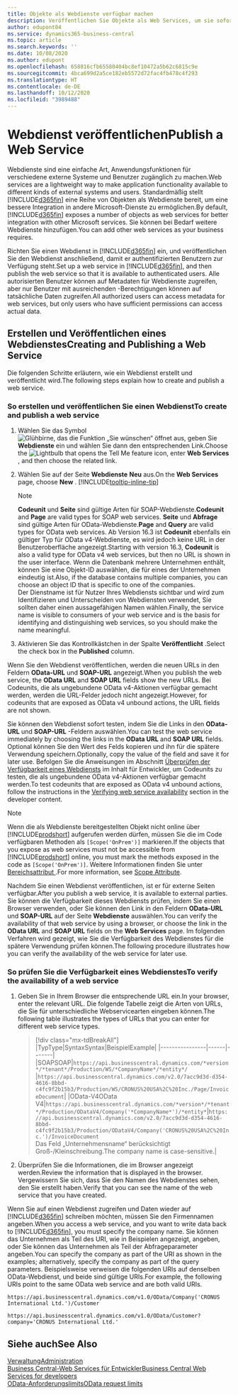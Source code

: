 ```yaml
---
title: Objekte als Webdienste verfügbar machen
description: Veröffentlichen Sie Objekte als Web Services, um sie sofort für Ihre Business Central-Lösung bereitzustellen.
author: edupont04
ms.service: dynamics365-business-central
ms.topic: article
ms.search.keywords: ''
ms.date: 10/08/2020
ms.author: edupont
ms.openlocfilehash: 658816cfb65580404bc8ef10472a5b62c6815c9e
ms.sourcegitcommit: 4bca699d2a5ce182eb5572d72fac4fb478c4f293
ms.translationtype: HT
ms.contentlocale: de-DE
ms.lasthandoff: 10/12/2020
ms.locfileid: "3989488"
---
```

# <a name="publish-a-web-service"></a><span data-ttu-id="f5410-103">Webdienst veröffentlichen</span><span class="sxs-lookup"><span data-stu-id="f5410-103">Publish a Web Service</span></span>

<span data-ttu-id="f5410-104">Webdienste sind eine einfache Art, Anwendungsfunktionen für verschiedene externe Systeme und Benutzer zugänglich zu machen.</span><span class="sxs-lookup"><span data-stu-id="f5410-104">Web services are a lightweight way to make application functionality available to different kinds of external systems and users.</span></span> <span data-ttu-id="f5410-105">Standardmäßig stellt [!INCLUDE[d365fin](includes/d365fin_md.md)] eine Reihe von Objekten als Webdienste bereit, um eine bessere Integration in andere Microsoft-Dienste zu ermöglichen.</span><span class="sxs-lookup"><span data-stu-id="f5410-105">By default, [!INCLUDE[d365fin](includes/d365fin_md.md)] exposes a number of objects as web services for better integration with other Microsoft services.</span></span> <span data-ttu-id="f5410-106">Sie können bei Bedarf weitere Webdienste hinzufügen.</span><span class="sxs-lookup"><span data-stu-id="f5410-106">You can add other web services as your business requires.</span></span>  

<span data-ttu-id="f5410-107">Richten Sie einen Webdienst in [!INCLUDE[d365fin](includes/d365fin_md.md)] ein, und veröffentlichen Sie den Webdienst anschließend, damit er authentifizierten Benutzern zur Verfügung steht.</span><span class="sxs-lookup"><span data-stu-id="f5410-107">Set up a web service in [!INCLUDE[d365fin](includes/d365fin_md.md)], and then publish the web service so that it is available to authenticated users.</span></span> <span data-ttu-id="f5410-108">Alle autorisierten Benutzer können auf Metadaten für Webdienste zugreifen, aber nur Benutzer mit ausreichenden -Berechtigungen können auf tatsächliche Daten zugreifen.</span><span class="sxs-lookup"><span data-stu-id="f5410-108">All authorized users can access metadata for web services, but only users who have sufficient permissions can access actual data.</span></span>  

## <a name="creating-and-publishing-a-web-service"></a><span data-ttu-id="f5410-109">Erstellen und Veröffentlichen eines Webdienstes</span><span class="sxs-lookup"><span data-stu-id="f5410-109">Creating and Publishing a Web Service</span></span>

<span data-ttu-id="f5410-110">Die folgenden Schritte erläutern, wie ein Webdienst erstellt und veröffentlicht wird.</span><span class="sxs-lookup"><span data-stu-id="f5410-110">The following steps explain how to create and publish a web service.</span></span>  

### <a name="to-create-and-publish-a-web-service"></a><span data-ttu-id="f5410-111">So erstellen und veröffentlichen Sie einen Webdienst</span><span class="sxs-lookup"><span data-stu-id="f5410-111">To create and publish a web service</span></span>  

1. <span data-ttu-id="f5410-112">Wählen Sie das Symbol ![Glühbirne, das die Funktion „Sie wünschen“ öffnet](media/ui-search/search_small.png "Was möchten Sie tun?") aus, geben Sie **Webdienste** ein und wählen Sie dann den entsprechenden Link.</span><span class="sxs-lookup"><span data-stu-id="f5410-112">Choose the ![Lightbulb that opens the Tell Me feature](media/ui-search/search_small.png "Tell me what you want to do") icon, enter **Web Services** , and then choose the related link.</span></span>  
2. <span data-ttu-id="f5410-113">Wählen Sie auf der Seite **Webdienste** **Neu** aus.</span><span class="sxs-lookup"><span data-stu-id="f5410-113">On the **Web Services** page, choose **New** .</span></span> [!INCLUDE[tooltip-inline-tip](includes/tooltip-inline-tip_md.md)]  

    > [!NOTE]  
    > <span data-ttu-id="f5410-114">**Codeunit** und **Seite** sind gültige Arten für SOAP-Webdienste.</span><span class="sxs-lookup"><span data-stu-id="f5410-114">**Codeunit** and **Page** are valid types for SOAP web services.</span></span> <span data-ttu-id="f5410-115">**Seite** und **Abfrage** sind gültige Arten für OData-Webdienste.</span><span class="sxs-lookup"><span data-stu-id="f5410-115">**Page** and **Query** are valid types for OData web services.</span></span> <span data-ttu-id="f5410-116">Ab Version 16.3 ist **Codeunit** ebenfalls ein gültiger Typ für OData v4-Webdienste, es wird jedoch keine URL in der Benutzeroberfläche angezeigt.</span><span class="sxs-lookup"><span data-stu-id="f5410-116">Starting with version 16.3, **Codeunit** is also a valid type for OData v4 web services, but then no URL is shown in the user interface.</span></span> <span data-ttu-id="f5410-117">Wenn die Datenbank mehrere Unternehmen enthält, können Sie eine Objekt-ID auswählen, die für eines der Unternehmen eindeutig ist.</span><span class="sxs-lookup"><span data-stu-id="f5410-117">Also, if the database contains multiple companies, you can choose an object ID that is specific to one of the companies.</span></span>  
    > <span data-ttu-id="f5410-118">Der Dienstname ist für Nutzer Ihres Webdiensts sichtbar und wird zum Identifizieren und Unterscheiden von Webdiensten verwendet, Sie sollten daher einen aussagefähigen Namen wählen.</span><span class="sxs-lookup"><span data-stu-id="f5410-118">Finally, the service name is visible to consumers of your web service and is the basis for identifying and distinguishing web services, so you should make the name meaningful.</span></span>

3. <span data-ttu-id="f5410-119">Aktivieren Sie das Kontrollkästchen in der Spalte **Veröffentlicht** .</span><span class="sxs-lookup"><span data-stu-id="f5410-119">Select the check box in the **Published** column.</span></span>  

<span data-ttu-id="f5410-120">Wenn Sie den Webdienst veröffentlichen, werden die neuen URLs in den Feldern **OData-URL** und **SOAP-URL** angezeigt.</span><span class="sxs-lookup"><span data-stu-id="f5410-120">When you publish the web service, the **OData URL** and **SOAP URL** fields show the new URLs.</span></span> <span data-ttu-id="f5410-121">Bei Codeunits, die als ungebundene OData v4-Aktionen verfügbar gemacht werden, werden die URL-Felder jedoch nicht angezeigt.</span><span class="sxs-lookup"><span data-stu-id="f5410-121">However, for codeunits that are exposed as OData v4 unbound actions, the URL fields are not shown.</span></span>  

<span data-ttu-id="f5410-122">Sie können den Webdienst sofort testen, indem Sie die Links in den **OData-URL** und **SOAP-URL** -Feldern auswählen.</span><span class="sxs-lookup"><span data-stu-id="f5410-122">You can test the web service immediately by choosing the links in the **OData URL** and **SOAP URL** fields.</span></span> <span data-ttu-id="f5410-123">Optional können Sie den Wert des Felds kopieren und ihn für die spätere Verwendung speichern.</span><span class="sxs-lookup"><span data-stu-id="f5410-123">Optionally, copy the value of the field and save it for later use.</span></span> <span data-ttu-id="f5410-124">Befolgen Sie die Anweisungen im Abschnitt [Überprüfen der Verfügbarkeit eines Webdiensts](/dynamics365/business-central/dev-itpro/developer/devenv-creating-and-interacting-with-odatav4-unbound-action#verifying-web-service-availability) im Inhalt für Entwickler, um Codeunits zu testen, die als ungebundene OData v4-Aktionen verfügbar gemacht werden.</span><span class="sxs-lookup"><span data-stu-id="f5410-124">To test codeunits that are exposed as OData v4 unbound actions, follow the instructions in the [Verifying web service availability](/dynamics365/business-central/dev-itpro/developer/devenv-creating-and-interacting-with-odatav4-unbound-action#verifying-web-service-availability) section in the developer content.</span></span>

> [!NOTE]
> <span data-ttu-id="f5410-125">Wenn die als Webdienste bereitgestellten Objekt nicht online über [!INCLUDE[prodshort](includes/prodshort.md)] aufgerufen werden dürfen, müssen Sie die im Code verfügbaren Methoden als `[Scope('OnPrem')]` markieren.</span><span class="sxs-lookup"><span data-stu-id="f5410-125">If the objects that you expose as web services must not be accessible from [!INCLUDE[prodshort](includes/prodshort.md)] online, you must mark the methods exposed in the code as `[Scope('OnPrem')]`.</span></span> <span data-ttu-id="f5410-126">Weitere Informationen finden Sie unter [Bereichsattribut ](/dynamics365/business-central/dev-itpro/developer/methods/devenv-scope-attribute).</span><span class="sxs-lookup"><span data-stu-id="f5410-126">For more information, see [Scope Attribute](/dynamics365/business-central/dev-itpro/developer/methods/devenv-scope-attribute).</span></span>

<span data-ttu-id="f5410-127">Nachdem Sie einen Webdienst veröffentlichen, ist er für externe Seiten verfügbar.</span><span class="sxs-lookup"><span data-stu-id="f5410-127">After you publish a web service, it is available to external parties.</span></span> <span data-ttu-id="f5410-128">Sie können die Verfügbarkeit dieses Webdiensts prüfen, indem Sie einen Browser verwenden, oder Sie können den Link in den Feldern **OData-URL** und **SOAP-URL** auf der Seite **Webdienste** auswählen.</span><span class="sxs-lookup"><span data-stu-id="f5410-128">You can verify the availability of that web service by using a browser, or choose the link in the **OData URL** and **SOAP URL** fields on the **Web Services** page.</span></span> <span data-ttu-id="f5410-129">Im folgenden Verfahren wird gezeigt, wie Sie die Verfügbarkeit des Webdienstes für die spätere Verwendung prüfen können.</span><span class="sxs-lookup"><span data-stu-id="f5410-129">The following procedure illustrates how you can verify the availability of the web service for later use.</span></span>  

### <a name="to-verify-the-availability-of-a-web-service"></a><span data-ttu-id="f5410-130">So prüfen Sie die Verfügbarkeit eines Webdienstes</span><span class="sxs-lookup"><span data-stu-id="f5410-130">To verify the availability of a web service</span></span>  

1. <span data-ttu-id="f5410-131">Geben Sie in Ihrem Browser die entsprechende URL ein.</span><span class="sxs-lookup"><span data-stu-id="f5410-131">In your browser, enter the relevant URL.</span></span> <span data-ttu-id="f5410-132">Die folgende Tabelle zeigt die Arten von URLs, die Sie für unterschiedliche Webservicearten eingeben können.</span><span class="sxs-lookup"><span data-stu-id="f5410-132">The following table illustrates the types of URLs that you can enter for different web service types.</span></span>  

    > [!div class="mx-tdBreakAll"]
    > |<span data-ttu-id="f5410-133">Typ</span><span class="sxs-lookup"><span data-stu-id="f5410-133">Type</span></span>|<span data-ttu-id="f5410-134">Syntax</span><span class="sxs-lookup"><span data-stu-id="f5410-134">Syntax</span></span>|<span data-ttu-id="f5410-135">Beispiel</span><span class="sxs-lookup"><span data-stu-id="f5410-135">Example</span></span>|
    > |----------------|------|-------|
    > |<span data-ttu-id="f5410-136">SOAP</span><span class="sxs-lookup"><span data-stu-id="f5410-136">SOAP</span></span>|`https://api.businesscentral.dynamics.com/*version*/*tenant*/Production/WS/*CompanyName*/*entity*/` |`https://api.businesscentral.dynamics.com/v2.0/7acc9d3d-d354-4616-8bbd-c4fc9f2b15b3/Production/WS/CRONUS%20USA%2C%20Inc./Page/InvoiceDocument`|
    > |<span data-ttu-id="f5410-137">OData-V4</span><span class="sxs-lookup"><span data-stu-id="f5410-137">OData V4</span></span>|`https://api.businesscentral.dynamics.com/*version*/*tenant*/Production/ODataV4/Company('*CompanyName*')/*entity*`|`https://api.businesscentral.dynamics.com/v2.0/7acc9d3d-d354-4616-8bbd-c4fc9f2b15b3/Production/ODataV4/Company('CRONUS%20USA%2C%20Inc.')/InvoiceDocument`<br/>    <span data-ttu-id="f5410-138">Das Feld „Unternehmensname“ berücksichtigt Groß-/Kleinschreibung.</span><span class="sxs-lookup"><span data-stu-id="f5410-138">The company name is case-sensitive.</span></span>|

2. <span data-ttu-id="f5410-139">Überprüfen Sie die Informationen, die im Browser angezeigt werden.</span><span class="sxs-lookup"><span data-stu-id="f5410-139">Review the information that is displayed in the browser.</span></span> <span data-ttu-id="f5410-140">Vergewissern Sie sich, dass Sie den Namen des Webdienstes sehen, den Sie erstellt haben.</span><span class="sxs-lookup"><span data-stu-id="f5410-140">Verify that you can see the name of the web service that you have created.</span></span>  

<span data-ttu-id="f5410-141">Wenn Sie auf einen Webdienst zugreifen und Daten wieder auf [!INCLUDE[d365fin](includes/d365fin_md.md)] schreiben möchten, müssen Sie den Firmennamen angeben.</span><span class="sxs-lookup"><span data-stu-id="f5410-141">When you access a web service, and you want to write data back to [!INCLUDE[d365fin](includes/d365fin_md.md)], you must specify the company name.</span></span> <span data-ttu-id="f5410-142">Sie können das Unternehmen als Teil des URI, wie in Beispielen angezeigt, angeben, oder Sie können das Unternehmen als Teil der Abfrageparameter angeben.</span><span class="sxs-lookup"><span data-stu-id="f5410-142">You can specify the company as part of the URI as shown in the examples; alternatively, specify the company as part of the query parameters.</span></span> <span data-ttu-id="f5410-143">Beispielsweise verweisen die folgenden URIs auf denselben OData-Webdienst, und beide sind gültige URIs.</span><span class="sxs-lookup"><span data-stu-id="f5410-143">For example, the following URIs point to the same OData web service and are both valid URIs.</span></span>  

```
https://api.businesscentral.dynamics.com/v1.0/OData/Company('CRONUS International Ltd.')/Customer  
```

```
https://api.businesscentral.dynamics.com/v1.0/OData/Customer?company='CRONUS International Ltd.'  
```

## <a name="see-also"></a><span data-ttu-id="f5410-144">Siehe auch</span><span class="sxs-lookup"><span data-stu-id="f5410-144">See Also</span></span>

[<span data-ttu-id="f5410-145">Verwaltung</span><span class="sxs-lookup"><span data-stu-id="f5410-145">Administration</span></span>](admin-setup-and-administration.md)  
[<span data-ttu-id="f5410-146">Business Central-Web Services für Entwickler</span><span class="sxs-lookup"><span data-stu-id="f5410-146">Business Central Web Services for developers</span></span>](/dynamics365/business-central/dev-itpro/webservices/web-services)  
[<span data-ttu-id="f5410-147">OData-Anforderungslimits</span><span class="sxs-lookup"><span data-stu-id="f5410-147">OData request limits</span></span>](/dynamics365/business-central/dev-itpro/administration/operational-limits-online#ODataServices)  
